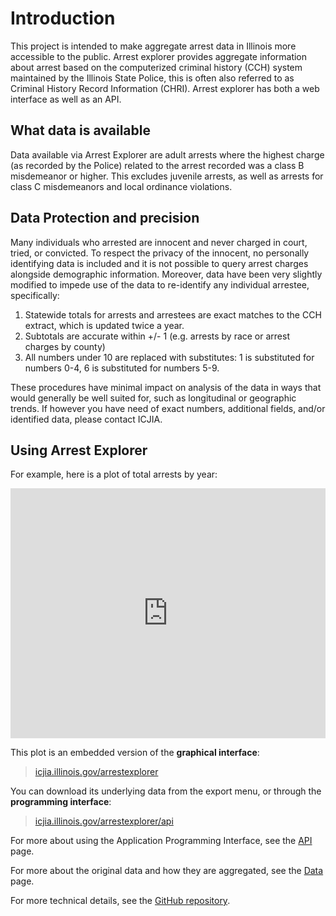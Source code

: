 # Introduction

This project is intended to make aggregate arrest data in Illinois more accessible to the public. Arrest explorer provides aggregate information about arrest based on the computerized criminal history  (CCH) system maintained by the Illinois State Police, this is often also referred to as Criminal History Record Information (CHRI). Arrest explorer has both a web interface as well as an API.

## What data is available

Data available via Arrest Explorer are adult arrests where the highest charge (as recorded by the Police) related to the arrest recorded was a class B misdemeanor or higher. This excludes juvenile arrests, as well as arrests for class C misdemeanors and local ordinance violations.

## Data Protection and precision

Many individuals who arrested are innocent and never charged in court, tried, or convicted.  To respect the privacy of the innocent, no personally identifying data is included and it is not possible to query arrest charges alongside demographic information. Moreover, data have been very slightly modified to impede use of the data to re-identify any individual arrestee, specifically: 

1) Statewide totals for arrests and arrestees are exact matches to the CCH extract, which is updated twice a year.
2) Subtotals are accurate within +/- 1 (e.g. arrests by race or arrest charges by county)
3) All numbers under 10 are replaced with substitutes: 1 is substituted for numbers 0-4, 6 is substituted for numbers 5-9.  

These procedures have minimal impact on analysis of the data in ways that would generally be well suited for, such as longitudinal or geographic trends. If however you have need of exact numbers, additional fields, and/or identified data, please contact ICJIA.

## Using Arrest Explorer

For example, here is a plot of total arrests by year:

<iframe title="Plot of Illinois Arrests by Year" width="100%" height="400" frameborder="0" src="https://icjia.illinois.gov/arrestexplorer/?embed"></iframe>

This plot is an embedded version of the **graphical interface**:

> [icjia.illinois.gov/arrestexplorer](https://icjia.illinois.gov/arrestexplorer)

You can download its underlying data from the export menu, or through the **programming interface**:

> [icjia.illinois.gov/arrestexplorer/api](https://icjia.illinois.gov/arrestexplorer/api)

For more about using the Application Programming Interface, see the [API](/api) page.

For more about the original data and how they are aggregated, see the [Data](/data) page.

For more technical details, see the [GitHub repository](https://github.com/ICJIA/arrest_explorer).
